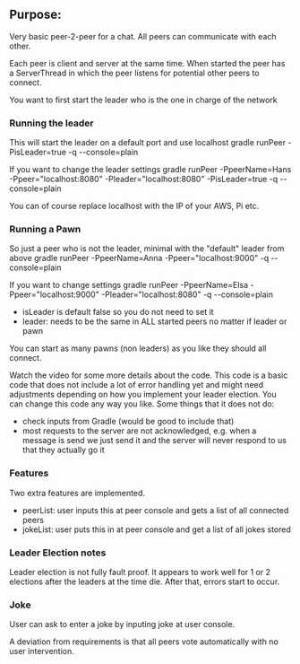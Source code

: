 ## Purpose:
Very basic peer-2-peer for a chat. All peers can communicate with each other. 

Each peer is client and server at the same time. 
When started the peer has a ServerThread in which the peer listens for potential other peers to connect.

You want to first start the leader who is the one in charge of the network

### Running the leader
This will start the leader on a default port and use localhost
	gradle runPeer -PisLeader=true -q --console=plain

If you want to change the leader settings
	gradle runPeer -PpeerName=Hans -Ppeer="localhost:8080" -Pleader="localhost:8080" -PisLeader=true -q --console=plain

You can of course replace localhost with the IP of your AWS, Pi etc. 

### Running a Pawn

So just a peer who is not the leader, minimal with the "default" leader from above
	gradle runPeer -PpeerName=Anna -Ppeer="localhost:9000" -q --console=plain

If you want to change settings
	gradle runPeer -PpeerName=Elsa -Ppeer="localhost:9000" -Pleader="localhost:8080" -q --console=plain

- isLeader is default false so you do not need to set it
- leader: needs to be the same in ALL started peers no matter if leader or pawn

You can start as many pawns (non leaders) as you like they should all connect. 

Watch the video for some more details about the code. 
This code is a basic code that does not include a lot of error handling yet and might need adjustments depending on how you implement your leader election. You can change this code any way you like. 
Some things that it does not do:
- check inputs from Gradle (would be good to include that)
- most requests to the server are not acknowledged, e.g. when a message is send we just send it and the server will never respond to us that they actually go it

### Features

Two extra features are implemented.
- peerList: user inputs this at peer console and gets a list of all connected peers
- jokeList: user puts this in at peer console and get a list of all jokes stored

### Leader Election notes

Leader election is not fully fault proof. It appears to work well for 1 or 2 elections after the leaders at the time die. After that, errors start to occur.

### Joke

User can ask to enter a joke by inputing joke at user console.

A deviation from requirements is that all peers vote automatically with no user intervention.
